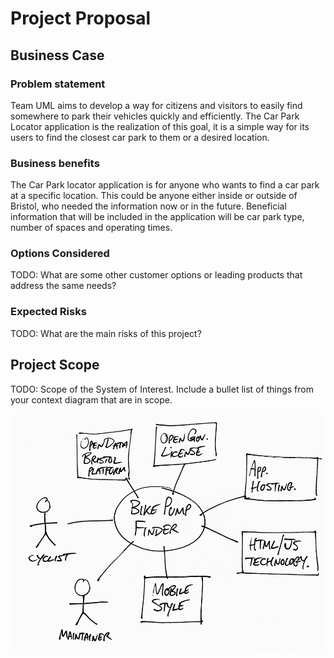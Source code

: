 # Project Proposal

## Business Case

### Problem statement
Team UML aims to develop a way for citizens and visitors to easily find somewhere to park their vehicles quickly and efficiently. The Car Park Locator application is the realization of this goal, it is a simple way for its users to find the closest car park to them or a desired location.

### Business benefits
The Car Park locator application is for anyone who wants to find a car park at a specific location. This could be anyone either inside or outside of Bristol, who needed the information now or in the future. Beneficial information that will be included in the application will be car park type, number of spaces and operating times. 


### Options Considered
TODO: What are some other customer options or leading products that address the same needs?

### Expected Risks
TODO: What are the main risks of this project?

## Project Scope
TODO: Scope of the System of Interest. Include a bullet list of things from your context diagram that are in scope.

![Insert your Context Diagram Here](images/context.png)
